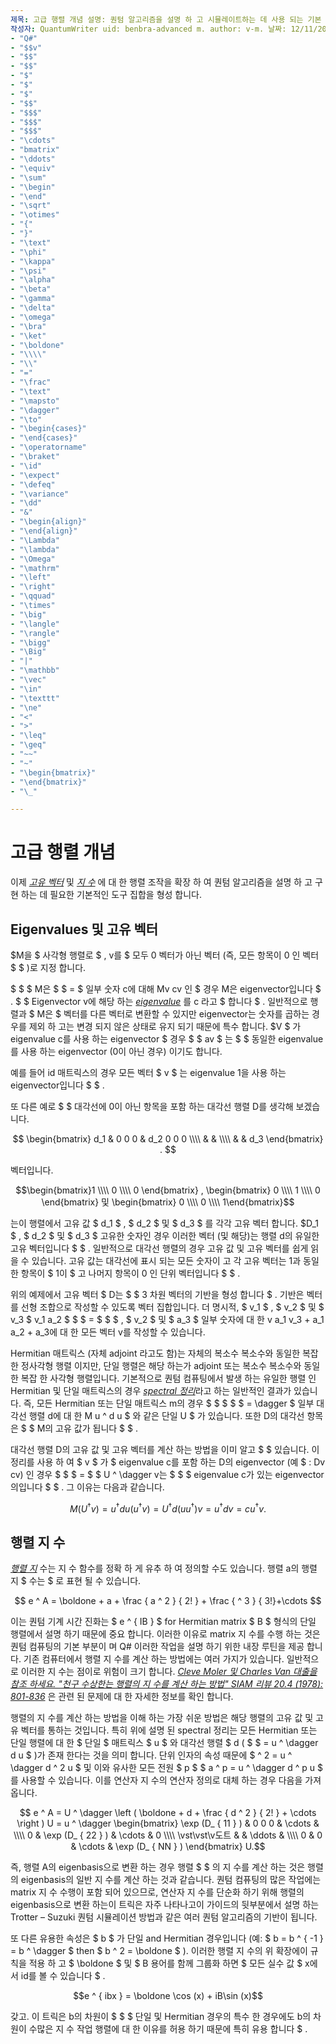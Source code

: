 ```yaml
---
제목: 고급 행렬 개념 설명: 퀀텀 알고리즘을 설명 하 고 시뮬레이트하는 데 사용 되는 기본 도구인 고유 벡터, eigenvalues 및 matrix 지 수에 대해 알아봅니다.
작성자: QuantumWriter uid: benbra-advanced m. author: v-m. 날짜: 12/11/2017 밀리초. 토픽: 개념 비 loc:
- "Q#"
- "$$v"
- "$$"
- "$$"
- "$"
- "$"
- "$"
- "$$"
- "$$$"
- "$$$"
- "$$$"
- "\cdots"
- "bmatrix"
- "\ddots"
- "\equiv"
- "\sum"
- "\begin"
- "\end"
- "\sqrt"
- "\otimes"
- "{"
- "}"
- "\text"
- "\phi"
- "\kappa"
- "\psi"
- "\alpha"
- "\beta"
- "\gamma"
- "\delta"
- "\omega"
- "\bra"
- "\ket"
- "\boldone"
- "\\\\"
- "\\"
- "="
- "\frac"
- "\text"
- "\mapsto"
- "\dagger"
- "\to"
- "\begin{cases}"
- "\end{cases}"
- "\operatorname"
- "\braket"
- "\id"
- "\expect"
- "\defeq"
- "\variance"
- "\dd"
- "&"
- "\begin{align}"
- "\end{align}"
- "\Lambda"
- "\lambda"
- "\Omega"
- "\mathrm"
- "\left"
- "\right"
- "\qquad"
- "\times"
- "\big"
- "\langle"
- "\rangle"
- "\bigg"
- "\Big"
- "|"
- "\mathbb"
- "\vec"
- "\in"
- "\texttt"
- "\ne"
- "<"
- ">"
- "\leq"
- "\geq"
- "~~"
- "~"
- "\begin{bmatrix}"
- "\end{bmatrix}"
- "\_"

---
```

# <a name="advanced-matrix-concepts"></a>고급 행렬 개념 #

이제 [*고유 벡터*](https://en.wikipedia.org/wiki/Eigenvalues_and_eigenvectors) 및 [*지 수*](https://en.wikipedia.org/wiki/Matrix_exponential) 에 대 한 행렬 조작을 확장 하 여 퀀텀 알고리즘을 설명 하 고 구현 하는 데 필요한 기본적인 도구 집합을 형성 합니다.

## <a name="eigenvalues-and-eigenvectors"></a>Eigenvalues 및 고유 벡터 ##

$M을 $ 사각형 행렬로 $ , v를 $ 모두 0 벡터가 아닌 벡터 (즉, 모든 항목이 0 인 벡터 $ $ )로 지정 합니다.

$ $ [](https://en.wikipedia.org/wiki/Eigenvalues_and_eigenvectors) $ M은 $ $ = $ 일부 숫자 c에 대해 Mv cv 인 $ 경우 M은 eigenvector입니다 $ . $ $ Eigenvector v에 해당 하는 [*eigenvalue*](https://en.wikipedia.org/wiki/Eigenvalues_and_eigenvectors) 를 c 라고 $ 합니다 $ . 일반적으로 행렬과 $ M은 $ 벡터를 다른 벡터로 변환할 수 있지만 eigenvector는 숫자를 곱하는 경우를 제외 하 고는 변경 되지 않은 상태로 유지 되기 때문에 특수 합니다. $V $ 가 eigenvalue c를 사용 하는 eigenvector $ 경우 $ $ av $ 는 $ $ 동일한 eigenvalue를 사용 하는 eigenvector (0이 아닌 경우) 이기도 합니다.

예를 들어 id 매트릭스의 경우 모든 벡터 $ v $ 는 eigenvalue 1을 사용 하는 eigenvector입니다 $ $ .

또 다른 예로 [](https://en.wikipedia.org/wiki/Diagonal_matrix) $ $ 대각선에 0이 아닌 항목을 포함 하는 대각선 행렬 D를 생각해 보겠습니다.

$$
\begin{bmatrix}
d_1 & 0 0 0 & d_2 0 0 0 \\\\ & & \\\\ & & d_3 \end{bmatrix} .
$$

벡터입니다.

$$\begin{bmatrix}1 \\\\ 0 \\\\ 0 \end{bmatrix} , \begin{bmatrix} 0 \\\\ 1 \\\\ 0 \end{bmatrix} 및 \begin{bmatrix} 0 \\\\ 0 \\\\ 1\end{bmatrix}$$

는이 행렬에서 고유 값  $ d_1 $ , $ d_2 $ 및 $ d_3 $ 를 각각 고유 벡터 합니다. $D_1 $ , $ d_2 $ 및 $ d_3 $ 고유한 숫자인 경우 이러한 벡터 (및 해당)는 행렬 d의 유일한 고유 벡터입니다 $ $ . 일반적으로 대각선 행렬의 경우 고유 값 및 고유 벡터를 쉽게 읽을 수 있습니다. 고유 값는 대각선에 표시 되는 모든 숫자이 고 각 고유 벡터는 1과 동일한 항목이 $ 1이 $ 고 나머지 항목이 0 인 단위 벡터입니다 $ $ .

위의 예제에서 고유 벡터 $ D는 $ $ 3 차원 벡터의 기반을 형성 합니다 $ . 기반은 벡터를 선형 조합으로 작성할 수 있도록 벡터 집합입니다. 더 명시적, $ v_1 $ , $ v_2 $ 및 $ v_3 $ v_1 a_2 $ $ $ = $ $ $ , $ v_2 $ 및 $ a_3 $ 일부 숫자에 대 한 v a_1 v_3 + a_1 a_2 + a_3에 대 한 모든 벡터 v를 작성할 수 있습니다.

Hermitian 매트릭스 (자체 adjoint 라고도 함)는 자체의 복소수 복소수와 동일한 복잡 한 정사각형 행렬 이지만, 단일 행렬은 해당 하는가 adjoint 또는 복소수 복소수와 동일한 복잡 한 사각형 행렬입니다.
기본적으로 퀀텀 컴퓨팅에서 발생 하는 유일한 행렬 인 Hermitian 및 단일 매트릭스의 경우 [*spectral 정리*](https://en.wikipedia.org/wiki/Spectral_theorem)라고 하는 일반적인 결과가 있습니다. 즉, 모든 Hermitian 또는 단일 매트릭스 m의 경우 $ $ $ $ $ = \dagger $ 일부 대각선 행렬 d에 대 한 M u ^ d u $ 와 같은 단일 U $ 가 있습니다. 또한 D의 대각선 항목은 $ $ M의 고유 값가 됩니다 $ $ .

대각선 행렬 D의 고유 값 및 고유 벡터를 계산 하는 방법을 이미 알고 $ $ 있습니다. 이 정리를 사용 하 여 $ v $ 가 $ eigenvalue c를 포함 하는 D의 eigenvector (예 $ : Dv cv) 인 경우 $ $ $ = $ $ U ^ \dagger v는 $ $ $ eigenvalue c가 있는 eigenvector의입니다 $ $ . 그 이유는 다음과 같습니다.

$$M (U ^ \dagger v) = u ^ \dagger d u (u ^ \dagger v) = U ^ \dagger d (u u ^ \dagger ) v = u ^ \dagger d v = c u ^ \dagger v.$$

## <a name="matrix-exponentials"></a>행렬 지 수
[*행렬 지*](https://en.wikipedia.org/wiki/Matrix_exponential) 수는 지 수 함수를 정확 하 게 유추 하 여 정의할 수도 있습니다.  행렬 a의 행렬 지 $ 수는 $ 로 표현 될 수 있습니다.

$$
e ^ A = \boldone + a + \frac { a ^ 2 } { 2! } + \frac { ^ 3 } { 3!}+\cdots
$$

이는 퀀텀 기계 시간 진화는 $ e ^ { IB } $ for Hermitian matrix $ B $ 형식의 단일 행렬에서 설명 하기 때문에 중요 합니다.  이러한 이유로 matrix 지 수를 수행 하는 것은 퀀텀 컴퓨팅의 기본 부분이 며 Q# 이러한 작업을 설명 하기 위한 내장 루틴을 제공 합니다.
기존 컴퓨터에서 행렬 지 수를 계산 하는 방법에는 여러 가지가 있습니다. 일반적으로 이러한 지 수는 점이로 위험이 크기 합니다.  [*Cleve Moler 및 Charles Van 대출을 참조 하세요. "천구 수상한는 행렬의 지 수를 계산 하는 방법" SIAM 리뷰 20.4 (1978): 801-836*](https://doi.org/10.1137/S00361445024180) 은 관련 된 문제에 대 한 자세한 정보를 확인 합니다.

행렬의 지 수를 계산 하는 방법을 이해 하는 가장 쉬운 방법은 해당 행렬의 고유 값 및 고유 벡터를 통하는 것입니다.  특히 위에 설명 된 spectral 정리는 모든 Hermitian 또는 단일 행렬에 대 한 $ 단일 $ 매트릭스 $ u $ 와 대각선 행렬 $ d ( $ $ = u ^ \dagger d u $ )가 존재 한다는 것을 의미 합니다.  단위 인자의 속성 때문에 $ ^ 2 = u ^ \dagger d ^ 2 u $ 및 이와 유사한 모든 전원 $ p $ $ a ^ p = u ^ \dagger d ^ p u $ 를 사용할 수 있습니다.  이를 연산자 지 수의 연산자 정의로 대체 하는 경우 다음을 가져옵니다.

$$
e ^ A = U ^ \dagger \left ( \boldone + d + \frac { d ^ 2 } { 2! } + \cdots \right ) U = u ^ \dagger \begin{bmatrix} \exp (D_ { 11 } ) & 0 0 0 & \cdots & \\\\ 0 & \exp (D_ { 22 } ) & \cdots & 0 \\\\ \vst\vst\v도트 & & \ddots & \\\\ 0 & 0 & \cdots & \exp (D_ { NN } ) \end{bmatrix} U.$$

즉, 행렬 A의 eigenbasis으로 변환 하는 경우 행렬 $ $ 의 지 수를 계산 하는 것은 행렬의 eigenbasis의 일반 지 수를 계산 하는 것과 같습니다.  퀀텀 컴퓨팅의 많은 작업에는 matrix 지 수 수행이 포함 되어 있으므로, 연산자 지 수를 단순화 하기 위해 행렬의 eigenbasis으로 변환 하는이 트릭은 자주 나타나고이 가이드의 뒷부분에서 설명 하는 Trotter – Suzuki 퀀텀 시뮬레이션 방법과 같은 여러 퀀텀 알고리즘의 기반이 됩니다.

또 다른 유용한 속성은 $ b $ 가 단일 and Hermitian 경우입니다 (예: $ b = b ^ { -1 } = b ^ \dagger $ then $ b ^ 2 = \boldone $ ). 이러한 행렬 지 수의 위 확장에이 규칙을 적용 하 고 $ \boldone $ 및 $ B 용어를 함께 그룹화 하면 $ 모든 실수 값 $ x에서 id를 볼 수 있습니다 $ .

$$e ^ { ibx } = \boldone \cos (x) + iB\sin (x)$$


갖고. 이 트릭은 b의 차원이 $ $ $ 단일 및 Hermitian 경우의 특수 한 경우에도 b의 차원이 수많은 지 수 작업 행렬에 대 한 이유를 허용 하기 때문에 특히 유용 합니다 $ .
